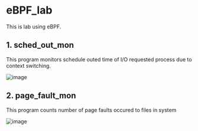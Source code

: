# eBPF_lab

This is lab using eBPF.

## **1. sched_out_mon**

This program monitors schedule outed time of I/O requested process due to context switching.

![image](https://user-images.githubusercontent.com/31784008/162557079-d298d49b-ba9a-4633-ad03-5cbd5b73c1bf.png)


## **2. page_fault_mon**

This program counts number of page faults occured to files in system

![image](https://user-images.githubusercontent.com/31784008/162560041-416fd08d-8ea5-4a2b-bd79-a7bada311d4d.png)

